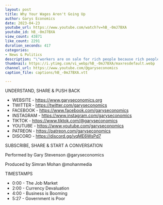 ```yaml
---
layout: post
title: Why Your Wages Aren't Going Up
author: Garys Economics
date: 2023-04-23
youtube_url: https://www.youtube.com/watch?v=hB_-0mJ7BXA
youtube_id: hB_-0mJ7BXA
view_count: 43871
like_count: 2291
duration_seconds: 417
categories:
- News & Politics
description: "\"workers are on sale for rich people because rich people have made a ton of money, the price of everything has gone up and wages have not kept up so wages are cheap, workers are cheap & rich people are laughing\""
thumbnail: https://i.ytimg.com/vi_webp/hB_-0mJ7BXA/maxresdefault.webp
channel_url: https://www.youtube.com/@garyseconomics
caption_file: captions/hB_-0mJ7BXA.vtt

---
```


UNDERSTAND, SHARE & PUSH BACK

- WEBSITE - https://www.garyseconomics.org
- TWITTER  - https://twitter.com/garyseconomics
- FACEBOOK - https://www.facebook.com/garyseconomics
- INSTAGRAM  - https://www.instagram.com/garyseconomics
- TIKTOK - https://www.tiktok.com/@garyseconomics
- YOUTUBE -  https://www.youtube.com/garyseconomics
- PATREON - https://patreon.com/garyseconomics
- DISCORD - https://discord.gg/vqME6WsPd7

SUBSCRIBE, SHARE & START A CONVERSATION

Performed by Gary Stevenson
@garyseconomics

Produced by Simran Mohan
@mohanmedia

TIMESTAMPS
- 0:00 - The Job Market
- 2:00 - Currency Devaluation
- 4:00 - Business is Booming
- 5:27 - Government is Poor
